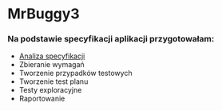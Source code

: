 # MrBuggy3

### Na podstawie specyfikacji aplikacji przygotowałam:
* [Analiza specyfikacji](#https://github.com/aleksandram13/MrBuggy3/blob/a5cf2bc37d15cf1e78b4d70628beae8ea6acc3d0/01_Analiza_specyfikacji/MrBuggy%203%20-%20Nie%C5%9Bcis%C5%82o%C5%9Bci.csv)
* Zbieranie wymagań
* Tworzenie przypadków testowych
* Tworzenie test planu
* Testy exploracyjne
* Raportowanie

